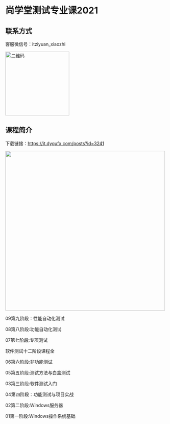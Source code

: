 # 尚学堂测试专业课2021

## 联系方式

客服微信号：itziyuan_xiaozhi

<img src="https://ziyuanyun.oss-cn-guangzhou.aliyuncs.com/common/20240614073449/666b82192834a.jpg" width="200" height="200" alt="二维码">

## 课程简介

下载链接：https://it.dyqufx.com/posts?id=3241

<img src="https://ziyuanyun.oss-cn-guangzhou.aliyuncs.com/yun/20240515185059/66449393e7a20.jpg" width="500" alt="">

  09第九阶段︰性能自动化测试

 08第八阶段:功能自动化测试

 07第七阶段:专项测试

 软件测试十二阶段课程全



 06第六阶段:非功能测试

 05第五阶段:测试方法与白盒测试

 03第三阶段:软件测试入门

 04第四阶段︰功能测试与项目实战

 02第二阶段:Windows服务器

 01第一阶段:Windows操作系统基础

  